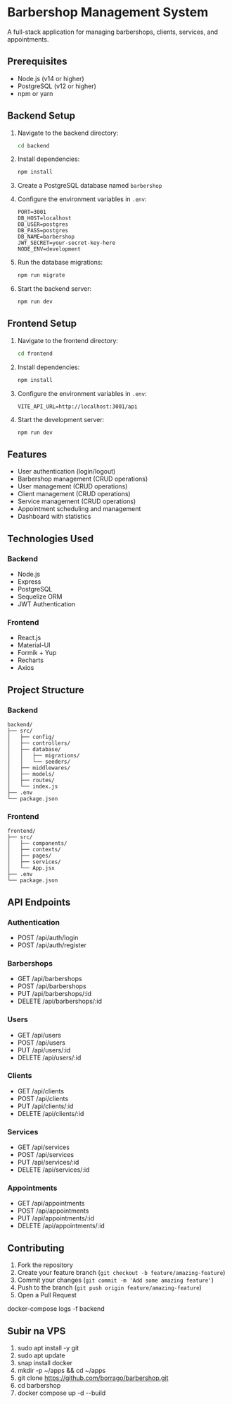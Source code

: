# Barbershop Management System

A full-stack application for managing barbershops, clients, services, and appointments.

## Prerequisites

- Node.js (v14 or higher)
- PostgreSQL (v12 or higher)
- npm or yarn

## Backend Setup

1. Navigate to the backend directory:
   ```bash
   cd backend
   ```

2. Install dependencies:
   ```bash
   npm install
   ```

3. Create a PostgreSQL database named `barbershop`

4. Configure the environment variables in `.env`:
   ```
   PORT=3001
   DB_HOST=localhost
   DB_USER=postgres
   DB_PASS=postgres
   DB_NAME=barbershop
   JWT_SECRET=your-secret-key-here
   NODE_ENV=development
   ```

5. Run the database migrations:
   ```bash
   npm run migrate
   ```

6. Start the backend server:
   ```bash
   npm run dev
   ```

## Frontend Setup

1. Navigate to the frontend directory:
   ```bash
   cd frontend
   ```

2. Install dependencies:
   ```bash
   npm install
   ```

3. Configure the environment variables in `.env`:
   ```
   VITE_API_URL=http://localhost:3001/api
   ```

4. Start the development server:
   ```bash
   npm run dev
   ```

## Features

- User authentication (login/logout)
- Barbershop management (CRUD operations)
- User management (CRUD operations)
- Client management (CRUD operations)
- Service management (CRUD operations)
- Appointment scheduling and management
- Dashboard with statistics

## Technologies Used

### Backend
- Node.js
- Express
- PostgreSQL
- Sequelize ORM
- JWT Authentication

### Frontend
- React.js
- Material-UI
- Formik + Yup
- Recharts
- Axios

## Project Structure

### Backend
```
backend/
├── src/
│   ├── config/
│   ├── controllers/
│   ├── database/
│   │   ├── migrations/
│   │   └── seeders/
│   ├── middlewares/
│   ├── models/
│   ├── routes/
│   └── index.js
├── .env
└── package.json
```

### Frontend
```
frontend/
├── src/
│   ├── components/
│   ├── contexts/
│   ├── pages/
│   ├── services/
│   └── App.jsx
├── .env
└── package.json
```

## API Endpoints

### Authentication
- POST /api/auth/login
- POST /api/auth/register

### Barbershops
- GET /api/barbershops
- POST /api/barbershops
- PUT /api/barbershops/:id
- DELETE /api/barbershops/:id

### Users
- GET /api/users
- POST /api/users
- PUT /api/users/:id
- DELETE /api/users/:id

### Clients
- GET /api/clients
- POST /api/clients
- PUT /api/clients/:id
- DELETE /api/clients/:id

### Services
- GET /api/services
- POST /api/services
- PUT /api/services/:id
- DELETE /api/services/:id

### Appointments
- GET /api/appointments
- POST /api/appointments
- PUT /api/appointments/:id
- DELETE /api/appointments/:id

## Contributing

1. Fork the repository
2. Create your feature branch (`git checkout -b feature/amazing-feature`)
3. Commit your changes (`git commit -m 'Add some amazing feature'`)
4. Push to the branch (`git push origin feature/amazing-feature`)
5. Open a Pull Request 

docker-compose logs -f backend 

## Subir na VPS

1. sudo apt install -y git
2. sudo apt update
3. snap install docker
4. mkdir -p ~/apps && cd ~/apps
5. git clone https://github.com/borrago/barbershop.git
6. cd barbershop
7. docker compose up -d --build
